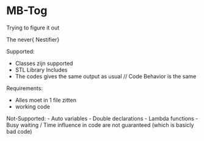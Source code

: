 # MB-Tog

Trying to figure it out

The never{
Nestifier}

Supported:
- Classes zijn supported
- STL Library Includes
- The codes gives the same output as usual // Code Behavior is the same

Requirements:
- Alles moet in 1 file zitten
- working code

Not-Supported:
    - Auto variables 
    - Double declarations
    - Lambda functions
    - Busy waiting / Time influence in code are not guaranteed (which is basicly bad code)
